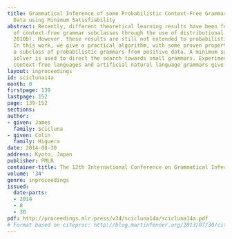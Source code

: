 ```yaml
---
title: Grammatical Inference of some Probabilistic Context-Free Grammars from Positive
  Data using Minimum Satisfiability
abstract: Recently, different theoretical learning results have been found for a variety
  of context-free grammar subclasses through the use of distributional learning (Clark,
  2010b). However, these results are still not extended to probabilistic grammars.
  In this work, we give a practical algorithm, with some proven properties, that learns
  a subclass of probabilistic grammars from positive data. A minimum satisfiability
  solver is used to direct the search towards small grammars. Experiments on typical
  context-free languages and artificial natural language grammars give positive results.
layout: inproceedings
id: scicluna14a
month: 0
firstpage: 139
lastpage: 152
page: 139-152
sections: 
author:
- given: James
  family: Scicluna
- given: Colin
  family: Higuera
date: 2014-08-30
address: Kyoto, Japan
publisher: PMLR
container-title: The 12th International Conference on Grammatical Inference
volume: '34'
genre: inproceedings
issued:
  date-parts:
  - 2014
  - 8
  - 30
pdf: http://proceedings.mlr.press/v34/scicluna14a/scicluna14a.pdf
# Format based on citeproc: http://blog.martinfenner.org/2013/07/30/citeproc-yaml-for-bibliographies/
---
```

